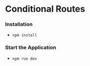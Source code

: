 # Conditional Routes

### Installation

- `npm install`

### Start the Application

- `npm run dev`
